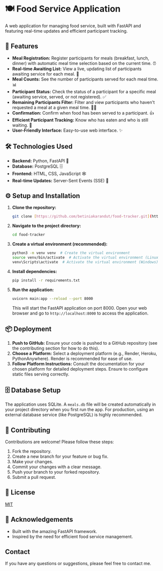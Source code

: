 # 🍽️ Food Service Application 

A web application for managing food service, built with FastAPI and featuring real-time updates and efficient participant tracking.

## 🚀 Features

*   **Meal Registration:**  Register participants for meals (breakfast, lunch, dinner) with automatic meal time selection based on the current time. ⏰
*   **Real-time Awaiting List:**  View a live, updating list of participants awaiting service for each meal. 🔄
*   **Meal Counts:**  See the number of participants served for each meal time. 📊
*   **Participant Status:** Check the status of a participant for a specific meal (awaiting service, served, or not registered). ✅
*   **Remaining Participants Filter:** Filter and view participants who haven't requested a meal at a given meal time. 🕵️‍♀️
*   **Confirmation:** Confirm when food has been served to a participant. 👍
*   **Efficient Participant Tracking:**  Know who has eaten and who is still waiting. 💯
*   **User-Friendly Interface:** Easy-to-use web interface. ✨

## 🛠️ Technologies Used

*   **Backend:** Python, FastAPI 🐍
*   **Database:** PostgreSQL 🗄️
*   **Frontend:** HTML, CSS, JavaScript 🕸️
*   **Real-time Updates:** Server-Sent Events (SSE) 📡

## ⚙️ Setup and Installation

1.  **Clone the repository:**

    ```bash
    git clone [https://github.com/betiniakarandut/food-tracker.git](https://github.com/betiniakarandut/food-tracker.git)
    ```

2.  **Navigate to the project directory:**

    ```bash
    cd food-tracker
    ```

3.  **Create a virtual environment (recommended):**

    ```bash
    python3 -m venv venv  # Create the virtual environment
    source venv/bin/activate  # Activate the virtual environment (Linux/macOS)
    venv\Scripts\activate  # Activate the virtual environment (Windows)
    ```

4.  **Install dependencies:**

    ```bash
    pip install -r requirements.txt
    ```

5.  **Run the application:**

    ```bash
    uvicorn main:app --reload --port 8000
    ```

    This will start the FastAPI application on port 8000.  Open your web browser and go to `http://localhost:8000` to access the application.

## 📦 Deployment

1.  **Push to GitHub:** Ensure your code is pushed to a GitHub repository (see the contributing section for how to do this).
2.  **Choose a Platform:** Select a deployment platform (e.g., Render, Heroku, PythonAnywhere). Render is recommended for ease of use.
3.  **Follow Platform Instructions:** Consult the documentation for your chosen platform for detailed deployment steps. Ensure to configure static files serving correctly.

## 🗄️ Database Setup

The application uses SQLite. A `meals.db` file will be created automatically in your project directory when you first run the app.  For production, using an external database service (like PostgreSQL) is highly recommended.

## 🤝 Contributing

Contributions are welcome!  Please follow these steps:

1.  Fork the repository.
2.  Create a new branch for your feature or bug fix.
3.  Make your changes.
4.  Commit your changes with a clear message.
5.  Push your branch to your forked repository.
6.  Submit a pull request.

## 📝 License

[MIT](LICENSE)

## 🎉 Acknowledgements

*   Built with the amazing FastAPI framework.
*   Inspired by the need for efficient food service management.

## Contact
If you have any questions or suggestions, please feel free to contact me.